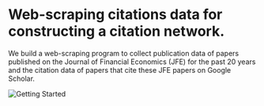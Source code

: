 # Web-scraping citations data for constructing a citation network. 

We build a web-scraping program to collect publication data of papers published on the Journal of Financial Economics (JFE) for the past 20 years and the citation data of papers that cite these JFE papers on Google Scholar. 

![Getting Started](gs_citation_ex.png.png)
